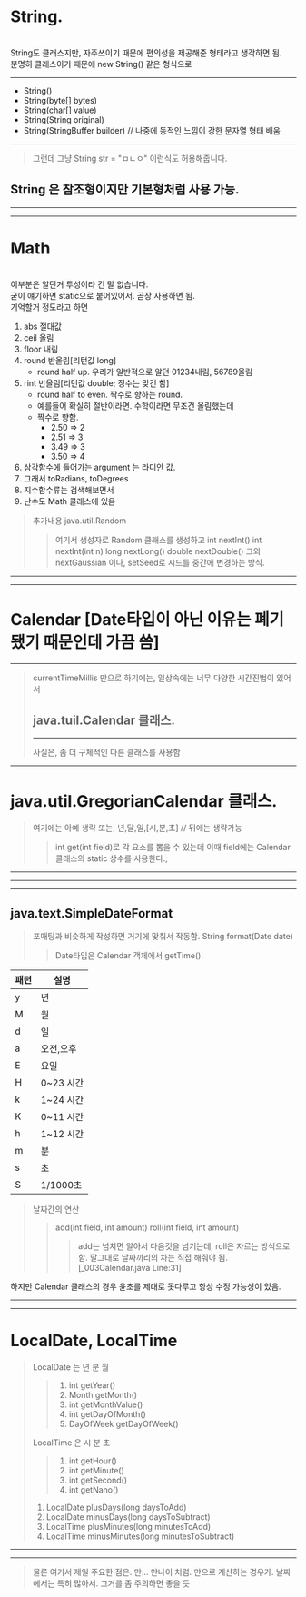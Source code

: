 # String.

<br> String도 클래스지만, 자주쓰이기 때문에 편의성을 제공해준 형태라고 생각하면 됨.
<br> 분명히 클래스이기 때문에 new String() 같은 형식으로

---

- String()
- String(byte[] bytes)
- String(char[] value)
- String(String original)
- String(StringBuffer builder) // 나중에 동적인 느낌이 강한 문자열 형태 배움

---

> 그런데 그냥
> String str = "ㅁㄴㅇ"
> 이런식도 허용해줍니다.

## String 은 참조형이지만 기본형처럼 사용 가능.

---

---

# Math

<br> 이부분은 알던거 투성이라 긴 말 없습니다.
<br> 굳이 얘기하면 static으로 붙어있어서. 곧장 사용하면 됨.
<br> 기억할거 정도라고 하면

1. abs 절대값
2. ceil 올림
3. floor 내림
4. round 반올림[리턴값 long]
   - round half up. 우리가 일반적으로 알던 01234내림, 56789올림
5. rint 반올림[리턴값 double; 정수는 맞긴 함]
   - round half to even. 짝수로 향하는 round.
   - 예를들어 확실히 절반이라면. 수학이라면 무조건 올림했는데
   - 짝수로 향함.
     - 2.50 => 2
     - 2.51 => 3
     - 3.49 => 3
     - 3.50 => 4
6. 삼각함수에 들어가는 argument 는 라디안 값.
7. 그래서 toRadians, toDegrees
8. 지수함수류는 검색해보면서
9. 난수도 Math 클래스에 있음

> 추가내용 java.util.Random
>
> > 여기서 생성자로 Random 클래스를 생성하고
> > int nextInt()
> > int nextInt(int n)
> > long nextLong()
> > double nextDouble()
> > 그외 nextGaussian 이나, setSeed로 시드를 중간에 변경하는 방식.

---

---

# Calendar [Date타입이 아닌 이유는 폐기됐기 때문인데 가끔 씀]

---

> currentTimeMillis 만으로 하기에는, 일상속에는 너무 다양한 시간진법이 있어서
>
> ## java.tuil.Calendar 클래스.
>
> ---
>
> 사실은, 좀 더 구체적인 다른 클래스를 사용함

---

# java.util.GregorianCalendar 클래스.

> 여기에는 아예 생략
> 또는, 년,달,일,[시,분,초] // 뒤에는 생략가능
>
> > int get(int field)로 각 요소를 뽑을 수 있는데
> > 이때 field에는 Calendar 클래스의 static 상수를 사용한다.;

---

---

---

## java.text.SimpleDateFormat

> 포매팅과 비슷하게 작성하면 거기에 맞춰서 작동함.
> String format(Date date)
>
> > Date타입은 Calendar 객체에서 getTime().

| 패턴 | 설명      |
| ---- | --------- |
| y    | 년        |
| M    | 월        |
| d    | 일        |
| a    | 오전,오후 |
| E    | 요일      |
| H    | 0~23 시간 |
| k    | 1~24 시간 |
| K    | 0~11 시간 |
| h    | 1~12 시간 |
| m    | 분        |
| s    | 초        |
| S    | 1/1000초  |

> 날짜간의 연산
>
> > add(int field, int amount)
> > roll(int field, int amount)
> >
> > > add는 넘치면 알아서 다음것을 넘기는데, roll은 자르는 방식으로 함.
> > > 말그대로 날짜끼리의 차는 직접 해줘야 됨. [_003Calendar.java Line:31]

하지만 Calendar 클래스의 경우 윤초를 제대로 못다루고 항상 수정 가능성이 있음.

---

---

# LocalDate, LocalTime

> LocalDate 는 년 분 월
>
> > 1.  int getYear()
> > 2.  Month getMonth()
> > 3.  int getMonthValue()
> > 4.  int getDayOfMonth()
> > 5.  DayOfWeek getDayOfWeek()
>
> LocalTime 은 시 분 초
>
> > 1.  int getHour()
> > 2.  int getMinute()
> > 3.  int getSecond()
> > 4.  int getNano()
>
> 1. LocalDate plusDays(long daysToAdd)
> 2. LocalDate minusDays(long daysToSubtract)
> 3. LocalTime plusMinutes(long minutesToAdd)
> 4. LocalTime minusMinutes(long minutesToSubtract)

---

---

> 물론 여기서 제일 주요한 점은. 만... 만나이 처럼. 만으로 계산하는 경우가. 날짜에서는 특히 많아서. 그거를 좀 주의하면 좋을 듯
